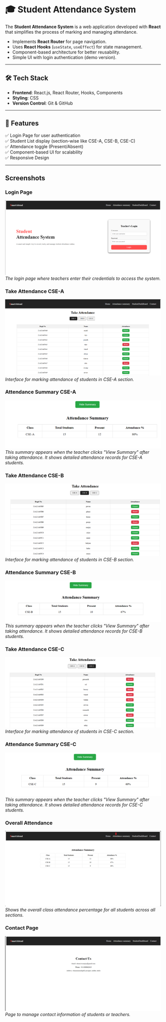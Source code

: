# 🎓 Student Attendance System  

The **Student Attendance System** is a web application developed with **React** that simplifies the process of marking and managing attendance.  

- Implements **React Router** for page navigation.  
- Uses **React Hooks** (`useState`, `useEffect`) for state management.  
- Component-based architecture for better reusability.  
- Simple UI with login authentication (demo version).  

---

## 🛠️ Tech Stack  
- **Frontend**: React.js, React Router, Hooks, Components  
- **Styling**: CSS  
- **Version Control**: Git & GitHub  

---

## 📂 Features  
✅ Login Page for user authentication  
✅ Student List display (section-wise like CSE-A, CSE-B, CSE-C)  
✅ Attendance toggle (Present/Absent)  
✅ Component-based UI for scalability  
✅ Responsive Design  

---

## Screenshots

### Login Page
![Login Page](screenshorts/LoginPage.png)  
*The login page where teachers enter their credentials to access the system.*

### Take Attendance CSE-A
![Take Attendance CSE-A](screenshorts/takeAttendancecse-a.png)  
*Interface for marking attendance of students in CSE-A section.*

### Attendance Summary CSE-A
![Attendance Summary CSE-A](screenshorts/AttendanceSummarycse-a.png)  
*This summary appears when the teacher clicks "View Summary" after taking attendance. It shows detailed attendance records for CSE-A students.*

### Take Attendance CSE-B
![Take Attendance CSE-B](screenshorts/takeAttendancecse-b.png)  
*Interface for marking attendance of students in CSE-B section.*

### Attendance Summary CSE-B
![Attendance Summary CSE-B](screenshorts/AttendanceSummarycse-b.png)  
*This summary appears when the teacher clicks "View Summary" after taking attendance. It shows detailed attendance records for CSE-B students.*

### Take Attendance CSE-C
![Take Attendance CSE-C](screenshorts/takeAttendancecse-c.png)  
*Interface for marking attendance of students in CSE-C section.*

### Attendance Summary CSE-C
![Attendance Summary CSE-C](screenshorts/AttendanceSummarycse-c.png)  
*This summary appears when the teacher clicks "View Summary" after taking attendance. It shows detailed attendance records for CSE-C students.*

### Overall Attendance
![Overall Attendance](screenshorts/OverallAttendance.png)  
*Shows the overall class attendance percentage for all students across all sections.*

### Contact Page
![Contact Page](screenshorts/contact.png)  
*Page to manage contact information of students or teachers.*
